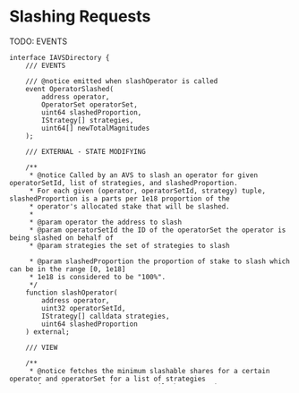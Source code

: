 # Slashing Requests

TODO: EVENTS

```solidity
interface IAVSDirectory {
    /// EVENTS

    /// @notice emitted when slashOperator is called
    event OperatorSlashed(
        address operator,
        OperatorSet operatorSet,
        uint64 slashedProportion,
        IStrategy[] strategies,
        uint64[] newTotalMagnitudes
    );

    /// EXTERNAL - STATE MODIFYING

    /**
     * @notice Called by an AVS to slash an operator for given operatorSetId, list of strategies, and slashedProportion.
     * For each given (operator, operatorSetId, strategy) tuple, slashedProportion is a parts per 1e18 proportion of the 
     * operator's allocated stake that will be slashed.
     *
     * @param operator the address to slash
     * @param operatorSetId the ID of the operatorSet the operator is being slashed on behalf of
     * @param strategies the set of strategies to slash

     * @param slashedProportion the proportion of stake to slash which can be in the range [0, 1e18]
     * 1e18 is considered to be "100%".
     */
    function slashOperator(
        address operator,
        uint32 operatorSetId,
        IStrategy[] calldata strategies,
        uint64 slashedProportion
    ) external;

    /// VIEW

    /**
     * @notice fetches the minimum slashable shares for a certain operator and operatorSet for a list of strategies
     * from the current timestamp until the given timestamp
     *
     * @param operator the operator to get the minimum slashable shares for
     * @param operatorSet the operatorSet to get the minimum slashable shares for
     * @param strategies the strategies to get the minimum slashable shares for
     * @param timestamp the timestamp to the minimum slashable shares before
     *
     * @dev used to get the slashable stakes of operators to weigh over a given slashability window
     *
     * @return the list of share amounts for each strategy
     */
    function getMinimumSlashableSharesBefore(
        address operator,
        OperatorSet calldata operatorSet,
        IStrategy[] calldata strategies,
        uint32 timestamp
    ) external view returns (uint256[] calldata);
}
```

### slashOperator

Called by an AVS to slash an operator for a given array of strategies, the corresponding operatorSet to slash from, and the `slashedProportion`. The slashedProportion are with respect to the slashable stake allocation that has been set for the operatorSet, operator, and strategy e.g. `slashedProportion = 1e18/2`  leads to half of the slashable stake that has been allocated the operatorSet on behalf of the operator being slashed.

For accounting reasons, this function also reduces the magnitude of the slashing operatorSet in the future and pending deallocations from the operatorSet in order maintain pending nominal stake guarantees in future forecasts. Overall, the total magnitude for the (operator, strategy) before the request is greater than the total magnitude after. 

Emits an
1. `OperatorSlashed` event
2. `MagnitudeAllocation` event for each strategy that has been slashed for the operatorSet, to overwrite previously expected allocations in indexers
3. `MagnitudeDeallocation` event for each strategy that has been slashed for the operatorSet, to overwrite previously expected deallocations in indexers

Reverts if:

1. `slashedProportion == 0 || slashedProportion > 1e18`
2. `operator` is not registered or within 17.5 days of deregistering from an operatorSet

### getMinimumSlashableSharesBefore

Fetches the minimum slashable shares for a certain operator and operatorSet for a list of strategies from the current timestamp until the given timestamp. This called by AVSs to forecast their slashable stake over a slashability window.

Reverts if:

1. `timestamp` is more than 17.5 days in the future. Since the withdrawal period is 17.5 days, longer intervals cannot be forecasted.